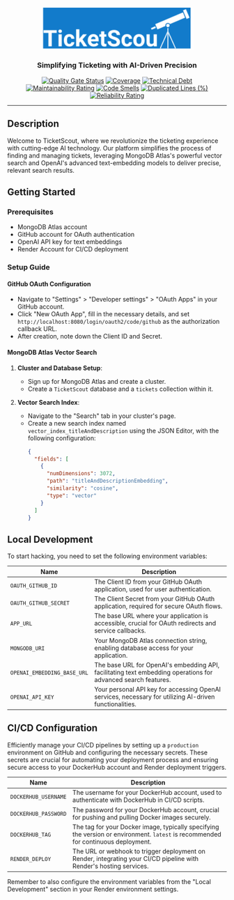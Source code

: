 <p align="center"><img width="350" src=".github/readme-text-logo.svg" alt="Ticket Scout Logo"/>
<h3 align="center">Simplifying Ticketing with AI-Driven Precision</h3>
<div align="center">

[![Quality Gate Status](https://sonarcloud.io/api/project_badges/measure?project=jonashonecker_TicketScout_backend&metric=alert_status)](https://sonarcloud.io/summary/new_code?id=jonashonecker_TicketScout_backend)
[![Coverage](https://sonarcloud.io/api/project_badges/measure?project=jonashonecker_TicketScout_backend&metric=coverage)](https://sonarcloud.io/summary/new_code?id=jonashonecker_TicketScout_backend)
[![Technical Debt](https://sonarcloud.io/api/project_badges/measure?project=jonashonecker_TicketScout_backend&metric=sqale_index)](https://sonarcloud.io/summary/new_code?id=jonashonecker_TicketScout_backend)
[![Maintainability Rating](https://sonarcloud.io/api/project_badges/measure?project=jonashonecker_TicketScout_backend&metric=sqale_rating)](https://sonarcloud.io/summary/new_code?id=jonashonecker_TicketScout_backend)
[![Code Smells](https://sonarcloud.io/api/project_badges/measure?project=jonashonecker_TicketScout_backend&metric=code_smells)](https://sonarcloud.io/summary/new_code?id=jonashonecker_TicketScout_backend)
[![Duplicated Lines (%)](https://sonarcloud.io/api/project_badges/measure?project=jonashonecker_TicketScout_backend&metric=duplicated_lines_density)](https://sonarcloud.io/summary/new_code?id=jonashonecker_TicketScout_backend)
[![Reliability Rating](https://sonarcloud.io/api/project_badges/measure?project=jonashonecker_TicketScout_backend&metric=reliability_rating)](https://sonarcloud.io/summary/new_code?id=jonashonecker_TicketScout_backend)

</div>
<hr>

## Description

Welcome to TicketScout, where we revolutionize the ticketing experience with cutting-edge AI technology.
Our platform simplifies the process of finding and managing tickets, leveraging MongoDB Atlas's powerful vector search
and OpenAI's advanced text-embedding models to deliver precise, relevant search results.

## Getting Started

### Prerequisites

- MongoDB Atlas account
- GitHub account for OAuth authentication
- OpenAI API key for text embeddings
- Render Account for CI/CD deployment

### Setup Guide

#### GitHub OAuth Configuration

- Navigate to "Settings" > "Developer settings" > "OAuth Apps" in your GitHub account.
- Click "New OAuth App", fill in the necessary details, and set `http://localhost:8080/login/oauth2/code/github` as the authorization callback URL.
- After creation, note down the Client ID and Secret.


#### MongoDB Atlas Vector Search

1. **Cluster and Database Setup**:
    - Sign up for MongoDB Atlas and create a cluster.
    - Create a `TicketScout` database and a `tickets` collection within it.

2. **Vector Search Index**:
    - Navigate to the "Search" tab in your cluster's page.
    - Create a new search index named `vector_index_titleAndDescription` using the JSON Editor, with the following configuration:
      ```json
      {
        "fields": [
          {
            "numDimensions": 3072,
            "path": "titleAndDescriptionEmbedding",
            "similarity": "cosine",
            "type": "vector"
          }
        ]
      }
      ```

## Local Development

To start hacking, you need to set the following environment variables:

| Name                        | Description                                                                                                   |
|-----------------------------|---------------------------------------------------------------------------------------------------------------|
| `OAUTH_GITHUB_ID`           | The Client ID from your GitHub OAuth application, used for user authentication.                               |
| `OAUTH_GITHUB_SECRET`       | The Client Secret from your GitHub OAuth application, required for secure OAuth flows.                        |
| `APP_URL`                   | The base URL where your application is accessible, crucial for OAuth redirects and service callbacks.         |
| `MONGODB_URI`               | Your MongoDB Atlas connection string, enabling database access for your application.                          |
| `OPENAI_EMBEDDING_BASE_URL` | The base URL for OpenAI's embedding API, facilitating text embedding operations for advanced search features. |
| `OPENAI_API_KEY`            | Your personal API key for accessing OpenAI services, necessary for utilizing AI-driven functionalities.       |

## CI/CD Configuration

Efficiently manage your CI/CD pipelines by setting up a `production` environment on GitHub and configuring the necessary secrets. These secrets are crucial for automating your deployment process
and ensuring secure access to your DockerHub account and Render deployment triggers.

| Name                 | Description                                                                                                                        |
|----------------------|------------------------------------------------------------------------------------------------------------------------------------|
| `DOCKERHUB_USERNAME` | The username for your DockerHub account, used to authenticate with DockerHub in CI/CD scripts.                                     |
| `DOCKERHUB_PASSWORD` | The password for your DockerHub account, crucial for pushing and pulling Docker images securely.                                   |
| `DOCKERHUB_TAG`      | The tag for your Docker image, typically specifying the version or environment. `latest` is recommended for continuous deployment. |
| `RENDER_DEPLOY`      | The URL or webhook to trigger deployment on Render, integrating your CI/CD pipeline with Render's hosting services.                |

Remember to also configure the environment variables from the "Local Development" section in your Render environment settings.
